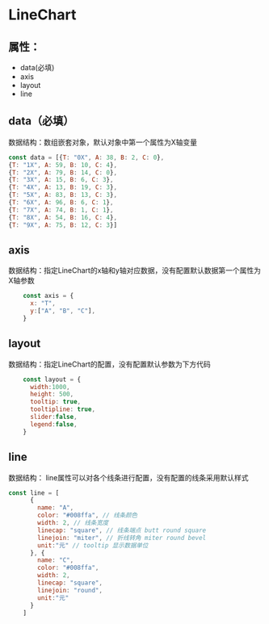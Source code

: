 # LineChart

## 属性：

- data(必填)
- axis
- layout
- line

## data（必填）

数据结构：数组嵌套对象，默认对象中第一个属性为X轴变量

```javascript
const data = [{T: "0X", A: 38, B: 2, C: 0},
{T: "1X", A: 59, B: 10, C: 4},
{T: "2X", A: 79, B: 14, C: 0},
{T: "3X", A: 15, B: 6, C: 3},
{T: "4X", A: 13, B: 19, C: 3},
{T: "5X", A: 83, B: 13, C: 3},
{T: "6X", A: 96, B: 6, C: 1},
{T: "7X", A: 74, B: 1, C: 1},
{T: "8X", A: 54, B: 16, C: 4},
{T: "9X", A: 75, B: 12, C: 3}]
```

## axis

数据结构：指定LineChart的x轴和y轴对应数据，没有配置默认数据第一个属性为X轴参数

```JavaScript
    const axis = {
      x: "T",
      y:["A", "B", "C"],
    }
```

## layout

数据结构：指定LineChart的配置，没有配置默认参数为下方代码

```JavaScript
    const layout = {
      width:1000,
      height: 500,
      tooltip: true,
      tooltipline: true,
      slider:false,
      legend:false,
    }
```

## line

数据结构： line属性可以对各个线条进行配置，没有配置的线条采用默认样式

```JavaScript
const line = [
      {
        name: "A",
        color: "#008ffa", // 线条颜色
        width: 2, // 线条宽度
        linecap: "square", // 线条端点 butt round square
        linejoin: "miter", // 折线转角 miter round bevel
        unit:"元" // tooltip 显示数据单位
      }, {
        name: "C",
        color: "#008ffa",
        width: 2,
        linecap: "square",
        linejoin: "round",
        unit:"元"
      }
    ]
```
